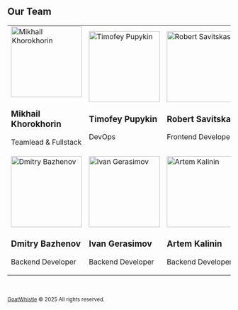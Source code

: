 ##  Our Team

<table>
  <tr>
    <td>
      <a href="https://github.com/mikhailkhorokhorin">
        <img width="160px" height="160px" src="https://github.com/mikhailkhorokhorin.png?size=160" alt="Mikhail Khorokhorin" />
      </a>
      <h3><b>Mikhail Khorokhorin</b></h3>
      <p>Teamlead & Fullstack</p>
    </td>
    <td>
      <a href="https://github.com/timofeipupykin">
        <img width="160px" height="160px" src="https://github.com/timofeipupykin.png?size=160" alt="Timofey Pupykin" />
      </a>
      <h3><b>Timofey Pupykin</b></h3>
      <p>DevOps</p>
    </td>
    <td>
      <a href="https://github.com/amemeansrain">
        <img width="160px" height="160px" src="https://github.com/amemeansrain.png?size=160" alt="Robert Savitskas" />
      </a>
      <h3><b>Robert Savitskas</b></h3>
      <p>Frontend Developer</p>
    </td>
    <td>
      <a href="https://github.com/AI-AVENGER-S">
        <img width="160px" height="160px" src="https://github.com/AI-AVENGER-S.png?size=160" alt="Artem Saveliev" />
      </a>
      <h3><b>Artem Saveliev</b></h3>
      <p>Backend Developer</p>
    </td>
    <td></td> 
  </tr>
  <tr>
    <td>
      <a href="https://github.com/BazhenovDM">
        <img width="160px" height="160px" src="https://github.com/BazhenovDM.png?size=160" alt="Dmitry Bazhenov" />
      </a>
      <h3><b>Dmitry Bazhenov</b></h3>
      <p>Backend Developer</p>
    </td>
    <td>
      <a href="https://github.com/ivanGMAI">
        <img width="160px" height="160px" src="https://github.com/ivanGMAI.png?size=160" alt="Ivan Gerasimov" />
      </a>
      <h3><b>Ivan Gerasimov</b></h3>
      <p>Backend Developer</p>
    </td>
    <td>
      <a href="https://github.com/curboturbo">
        <img width="160px" height="160px" src="https://github.com/curboturbo.png?size=160" alt="Artem Kalinin" />
      </a>
      <h3><b>Artem Kalinin</b></h3>
      <p>Backend Developer</p>
    </td>
    <td>
      <a href="https://github.com/Makpukich">
        <img width="160px" height="160px" src="https://github.com/Makpukich.png?size=160" alt="Boris Sergeev" />
      </a>
      <h3><b>Boris Sergeev</b></h3>
      <p>Backend Developer</p>
    </td>
    <td>
      <a href="https://github.com/Cyber-bober">
        <img width="160px" height="160px" src="https://github.com/Cyber-bober.png?size=160" alt="Vladislav Bikov" />
      </a>
      <h3><b>Vladislav Bikov</b></h3>
      <p>Frontend Developer</p>
    </td>
  </tr>

</table>

<br>

<sub>[GoatWhistle](https://github.com/GoatWhistle) © 2025 All rights reserved.</sub>